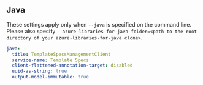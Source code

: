 ## Java

These settings apply only when `--java` is specified on the command line.
Please also specify `--azure-libraries-for-java-folder=<path to the root directory of your azure-libraries-for-java clone>`.

``` yaml $(java)
java:
  title: TemplateSpecsManagementClient
  service-name: Template Specs
  client-flattened-annotation-target: disabled
  uuid-as-string: true
  output-model-immutable: true
```
